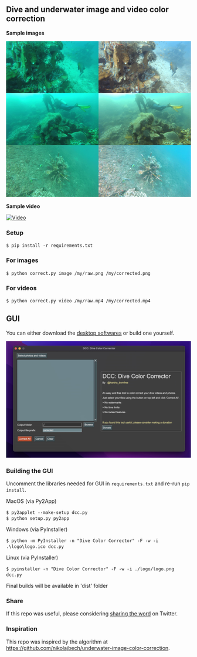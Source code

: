 ## Dive and underwater image and video color correction

**Sample images**

![Example](./examples/example.jpg)

**Sample video**

[![Video](https://img.youtube.com/vi/NEpl41-LMBs/0.jpg)](https://www.youtube.com/watch?v=NEpl41-LMBs)


### Setup
```
$ pip install -r requirements.txt
```


### For images
```
$ python correct.py image /my/raw.png /my/corrected.png
```

### For videos
```
$ python correct.py video /my/raw.mp4 /my/corrected.mp4
```

## GUI
You can either download the [desktop softwares](https://bornfree.github.io/dive-color-corrector/) or build one yourself.

![GUI](./examples/gui.jpg)

### Building the GUI
Uncomment the libraries needed for GUI in `requirements.txt` and re-run `pip install`.

MacOS (via Py2App)
```
$ py2applet --make-setup dcc.py
$ python setup.py py2app
```

Windows (via PyInstaller)
```
$ python -m PyInstaller -n "Dive Color Corrector" -F -w -i .\logo\logo.ico dcc.py
```

Linux (via PyInstaller)
```
$ pyinstaller -n "Dive Color Corrector" -F -w -i ./logo/logo.png dcc.py
```

Final builds will be available in 'dist' folder



### Share
If this repo was useful, please considering [sharing the word](https://twitter.com/intent/tweet?url=https://github.com/bornfree/dive-color-correction&text=Correct%20your%20dive%20footage%20with%20Python%20#scuba%20#gopro%20#python%20#opencv) on Twitter.

### Inspiration
This repo was inspired by the algorithm at https://github.com/nikolajbech/underwater-image-color-correction.
